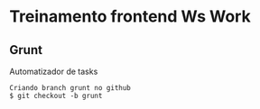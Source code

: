# Treinamento frontend Ws Work

## Grunt
Automatizador de tasks
```
Criando branch grunt no github 
$ git checkout -b grunt 
```
